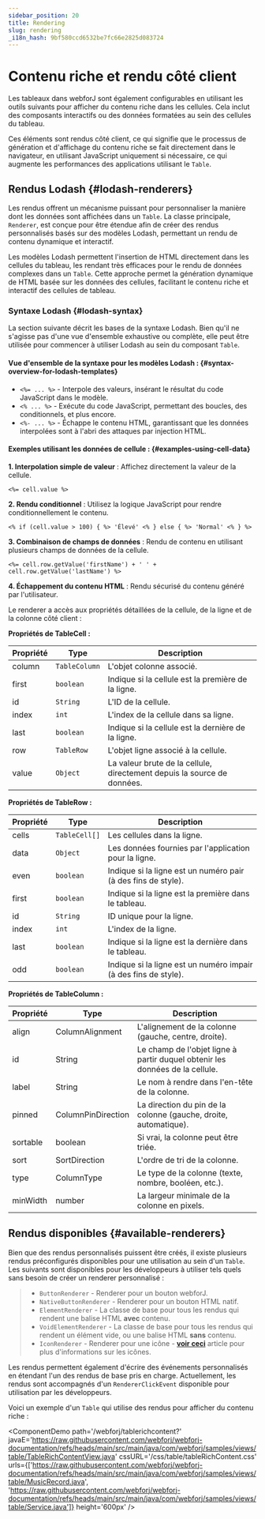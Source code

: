 ```yaml
---
sidebar_position: 20
title: Rendering
slug: rendering
_i18n_hash: 9bf580ccd6532be7fc66e2825d083724
---
```

# Contenu riche et rendu côté client

Les tableaux dans webforJ sont également configurables en utilisant les outils suivants pour afficher du contenu riche dans les cellules. Cela inclut des composants interactifs ou des données formatées au sein des cellules du tableau.

Ces éléments sont rendus côté client, ce qui signifie que le processus de génération et d'affichage du contenu riche se fait directement dans le navigateur, en utilisant JavaScript uniquement si nécessaire, ce qui augmente les performances des applications utilisant le `Table`.

## Rendus Lodash {#lodash-renderers}

Les rendus offrent un mécanisme puissant pour personnaliser la manière dont les données sont affichées dans un `Table`. La classe principale, `Renderer`, est conçue pour être étendue afin de créer des rendus personnalisés basés sur des modèles Lodash, permettant un rendu de contenu dynamique et interactif.

Les modèles Lodash permettent l'insertion de HTML directement dans les cellules du tableau, les rendant très efficaces pour le rendu de données complexes dans un `Table`. Cette approche permet la génération dynamique de HTML basée sur les données des cellules, facilitant le contenu riche et interactif des cellules de tableau.

### Syntaxe Lodash {#lodash-syntax}

La section suivante décrit les bases de la syntaxe Lodash. Bien qu'il ne s'agisse pas d'une vue d'ensemble exhaustive ou complète, elle peut être utilisée pour commencer à utiliser Lodash au sein du composant `Table`.

#### Vue d'ensemble de la syntaxe pour les modèles Lodash : {#syntax-overview-for-lodash-templates}

- `<%= ... %>` - Interpole des valeurs, insérant le résultat du code JavaScript dans le modèle.
- `<% ... %>` - Exécute du code JavaScript, permettant des boucles, des conditionnels, et plus encore.
- `<%- ... %>` - Échappe le contenu HTML, garantissant que les données interpolées sont à l'abri des attaques par injection HTML.

#### Exemples utilisant les données de cellule : {#examples-using-cell-data}

**1. Interpolation simple de valeur** : Affichez directement la valeur de la cellule.

`<%= cell.value %>`

**2. Rendu conditionnel** : Utilisez la logique JavaScript pour rendre conditionnellement le contenu.

`<% if (cell.value > 100) { %> 'Élevé' <% } else { %> 'Normal' <% } %>`

**3. Combinaison de champs de données** : Rendu de contenu en utilisant plusieurs champs de données de la cellule.

`<%= cell.row.getValue('firstName') + ' ' + cell.row.getValue('lastName') %>`

**4. Échappement du contenu HTML** : Rendu sécurisé du contenu généré par l'utilisateur.

Le renderer a accès aux propriétés détaillées de la cellule, de la ligne et de la colonne côté client :

**Propriétés de TableCell :**

|Propriété	|Type	|Description|
|-|-|-|
|column|`TableColumn`|L'objet colonne associé.|
|first|`boolean`|Indique si la cellule est la première de la ligne.|
|id|`String`|L'ID de la cellule.|
|index|`int`|L'index de la cellule dans sa ligne.|
|last|`boolean`|Indique si la cellule est la dernière de la ligne.|
|row|`TableRow`|L'objet ligne associé à la cellule.|
|value|`Object`|La valeur brute de la cellule, directement depuis la source de données.|

**Propriétés de TableRow :**

|Propriété|Type|Description|
|-|-|-|
|cells|`TableCell[]`|Les cellules dans la ligne.|
|data|`Object`|Les données fournies par l'application pour la ligne.|
|even|`boolean`|Indique si la ligne est un numéro pair (à des fins de style).|
|first|`boolean`|Indique si la ligne est la première dans le tableau.|
|id|`String`|ID unique pour la ligne.|
|index|`int`|L'index de la ligne.|
|last|`boolean`|Indique si la ligne est la dernière dans le tableau.|
|odd|`boolean`|Indique si la ligne est un numéro impair (à des fins de style).|

**Propriétés de TableColumn :**

|Propriété	|Type	|Description|
|-|-|-|
|align|ColumnAlignment|L'alignement de la colonne (gauche, centre, droite).|
|id|String|Le champ de l'objet ligne à partir duquel obtenir les données de la cellule.|
|label|String|Le nom à rendre dans l'en-tête de la colonne.|
|pinned|ColumnPinDirection|La direction du pin de la colonne (gauche, droite, automatique).|
|sortable|boolean|Si vrai, la colonne peut être triée.|
|sort|SortDirection|L'ordre de tri de la colonne.|
|type|ColumnType|Le type de la colonne (texte, nombre, booléen, etc.).|
|minWidth|number|La largeur minimale de la colonne en pixels.|

## Rendus disponibles {#available-renderers}

Bien que des rendus personnalisés puissent être créés, il existe plusieurs rendus préconfigurés disponibles pour une utilisation au sein d'un `Table`. Les suivants sont disponibles pour les développeurs à utiliser tels quels sans besoin de créer un renderer personnalisé :

>- `ButtonRenderer` - Renderer pour un bouton webforJ.
>- `NativeButtonRenderer` - Renderer pour un bouton HTML natif.
>- `ElementRenderer` - La classe de base pour tous les rendus qui rendent une balise HTML **avec** contenu.
>- `VoidElementRenderer` - La classe de base pour tous les rendus qui rendent un élément vide, ou une balise HTML **sans** contenu.
>- `IconRenderer` - Renderer pour une icône - **[voir ceci](../../components/icon)** article pour plus d'informations sur les icônes.

Les rendus permettent également d'écrire des événements personnalisés en étendant l'un des rendus de base pris en charge. Actuellement, les rendus sont accompagnés d'un `RendererClickEvent` disponible pour utilisation par les développeurs.

Voici un exemple d'un `Table` qui utilise des rendus pour afficher du contenu riche :

<ComponentDemo 
path='/webforj/tablerichcontent?' 
javaE='https://raw.githubusercontent.com/webforj/webforj-documentation/refs/heads/main/src/main/java/com/webforj/samples/views/table/TableRichContentView.java'
cssURL='/css/table/tableRichContent.css'
urls={['https://raw.githubusercontent.com/webforj/webforj-documentation/refs/heads/main/src/main/java/com/webforj/samples/views/table/MusicRecord.java', 
'https://raw.githubusercontent.com/webforj/webforj-documentation/refs/heads/main/src/main/java/com/webforj/samples/views/table/Service.java']}
height='600px'
/>
